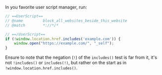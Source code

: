 In you favorite user script manager, run:

```js
// ==UserScript==
// @name         block_all_websites_beside_this_website
// @match        *://*/*

// ==/UserScript==
if (!window.location.href.includes('example.com')) {
    window.open("https://example.com/", "_self");
}
```

Ensure to note that the negation (`!`) of the `includes()` test is far from it, it's not `!includes()` or `includes(!)`, but rather on the start as in `!window.location.href.includes()`.
